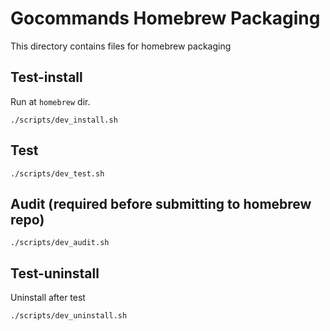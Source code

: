 # Gocommands Homebrew Packaging
This directory contains files for homebrew packaging

## Test-install
Run at `homebrew` dir.
```
./scripts/dev_install.sh
```

## Test
```
./scripts/dev_test.sh
```

## Audit (required before submitting to homebrew repo)
```
./scripts/dev_audit.sh
```

## Test-uninstall
Uninstall after test
```
./scripts/dev_uninstall.sh
``` 
